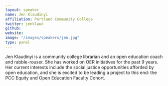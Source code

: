 ```yaml
---
layout: speaker
name: Jen Klaudinyi
affiliation: Portland Community College
twitter: jenklaud
github: 
website: 
image: "/images/speakers/jen.jpg"
type: panel
---
```


Jen Klaudinyi is a community college librarian and an open education coach and rabble-rouser. She has worked on OER initiatives for 
the past 9 years. Her current interests include the social justice opportunities afforded by open education, and she is excited to 
be leading a project to this end: the PCC Equity and Open Education Faculty Cohort.

